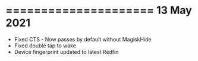 =====================
     13 May 2021
=====================

* Fixed CTS - Now passes by default without MagiskHide
* Fixed double tap to wake
* Device fingerprint updated to latest Redfin
